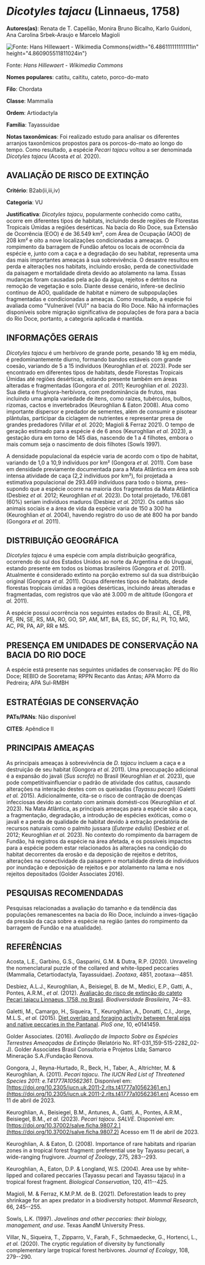 # *Dicotyles tajacu* (Linnaeus, 1758)

**Autores(as)**: Renata de T. Capellão, Monira Bruno Bicalho, Karlo Guidoni, Ana Carolina Srbek-Araujo e Marcelo Magioli

![Fonte: Hans Hillewaert - Wikimedia Commons](media/rId20.jpg){width="6.486111111111111in" height="4.860905511811024in"}

Fonte: *Hans Hillewaert - Wikimedia Commons*

**Nomes populares**: catitu, caititu, cateto, porco-do-mato

**Filo**: Chordata

**Classe**: Mammalia

**Ordem**: Artiodactyla

**Família**: Tayassuidae

**Notas taxonômicas**: Foi realizado estudo para analisar os diferentes arranjos taxonômicos propostos para os porcos-do-mato ao longo do tempo.  Como resultado, a espécie *Pecari tajacu* voltou a ser denominada *Dicotyles tajacu* (Acosta *et al.* 2020).

## AVALIAÇÃO DE RISCO DE EXTINÇÃO

**Critério**: B2ab(ii,iii,iv)

**Categoria**: VU

**Justificativa**: *Dicotyles tajacu*, popularmente conhecido como catitu, ocorre em diferentes tipos de habitats, incluindo desde regiões de Florestas Tropicais Úmidas a regiões desérticas. Na bacia do Rio Doce, sua Extensão de Ocorrência (EOO) é de 36.549 km², com Área de Ocupação (AOO) de 208 km² e oito a nove localizações condicionadas a ameaças. O rompimento da barragem de Fundão afetou os locais de ocorrência da espécie e, junto com a caça e a degradação do seu habitat, representa uma das mais importantes ameaças à sua sobrevivência. O desastre resultou em perda e alterações nos habitats, incluindo erosão, perda de conectividade da paisagem e mortalidade direta devido ao atolamento na lama. Essas mudanças foram causadas pela ação da água, rejeitos e detritos na remoção de vegetação e solo. Diante desse cenário, infere-se declínio contínuo de AOO, qualidade de habitat e número de subpopulações fragmentadas e condicionadas a ameaças. Como
resultado, a espécie foi avaliada como "Vulnerável (VU)" na bacia do Rio Doce. Não há informações disponíveis sobre migração significativa de populações de fora para a bacia do Rio Doce, portanto, a categoria aplicada é mantida.

## INFORMAÇÕES GERAIS

*Dicotyles tajacu* é um herbívoro de grande porte, pesando 18 kg em média, é predominantemente diurno, formando bandos estáveis com grande coesão, variando de 5 a 15 indivíduos (Keuroghlian *et al.* 2023). Pode ser encontrado em diferentes tipos de habitats, desde Florestas Tropicais Úmidas até regiões desérticas, estando presente também em áreas alteradas e fragmentadas (Gongora *et al.* 2011; Keuroghlian *et al.* 2023). Sua dieta é frugívora-herbívora, com predominância de frutos, mas incluindo uma ampla variedade de itens, como raízes, tubérculos, bulbos, rizomas, cactos e invertebrados (Keuroghlian & Eaton 2008). Atua como importante dispersor e predador de sementes, além de consumir e pisotear plântulas, participar da ciclagem de nutrientes e representar presa de grandes predadores (Villar *et al.* 2020; Magioli & Ferraz 2021). O tempo de geração estimado para a espécie é de 6 anos (Keuroghlian *et al.* 2023), a gestação dura em torno de 145 dias,
nascendo de 1 a 4 filhotes, embora o mais comum seja o nascimento de dois filhotes (Sowls 1997).

A densidade populacional da espécie varia de acordo com o tipo de habitat, variando de 1,0 a 10,9 indivíduos por km² (Gongora *et al.* 2011). Com base em densidade previamente documentada para a Mata Atlântica em área sob intensa atividade de caça (2,2 indivíduos por km²), foi projetada a estimativa populacional de 293.469 indivíduos para todo o bioma, pres-supondo que a espécie ocorre na maioria dos fragmentos da Mata Atlântica (Desbiez *et al.* 2012; Keuroghlian *et al.* 2023). Do total projetado, 176.081 (60%) seriam indivíduos maduros (Desbiez *et al.* 2012). Os catitus são animais sociais e a área de vida da espécie varia de 150 a 300 ha (Keuroghlian *et al.* 2004), havendo registro do uso de até 800 ha por bando (Gongora *et al.* 2011).

## DISTRIBUIÇÃO GEOGRÁFICA

*Dicotyles tajacu* é uma espécie com ampla distribuição geográfica, ocorrendo do sul dos Estados Unidos ao norte da Argentina e do Uruguai, estando presente em todos os biomas brasileiros (Gongora *et al.* 2011).  Atualmente é considerado extinto na porção extremo sul da sua distribuição original (Gongora *et al.* 2011). Ocupa diferentes tipos de habitats, desde florestas tropicais úmidas a regiões desérticas, incluindo áreas alteradas e fragmentadas, com registros que vão até 3.000 m de altitude (Gongora *et al.* 2011).

A espécie possui ocorrência nos seguintes estados do Brasil: AL, CE, PB, PE, RN, SE, RS, MA, RO, GO, SP, AM, MT, BA, ES, SC, DF, RJ, PI, TO, MG, AC, PR, PA, AP, RR e MS.

## PRESENÇA EM UNIDADES DE CONSERVAÇÃO NA BACIA DO RIO DOCE

A espécie está presente nas seguintes unidades de conservação: PE do Rio Doce; REBIO de Sooretama; RPPN Recanto das Antas; APA Morro da Pedreira; APA Sul-RMBH

## ESTRATÉGIAS DE CONSERVAÇÃO

**PATs/PANs**: Não disponível

**CITES**: Apêndice II

## PRINCIPAIS AMEAÇAS

As principais ameaças à sobrevivência de *D. tajacu* incluem a caça e a destruição de seu habitat (Gongora *et al.* 2011). Uma preocupação adicional é a expansão do javali (*Sus scrofa*) no Brasil (Keuroghlian *et al.* 2023), que pode competitivainfluenciar o padrão de atividade dos catitus, causando alterações na interação destes com os queixadas (*Tayassu pecari*) (Galetti *et al.* 2015). Adicionalmente, cita-se o risco de contração de doenças infecciosas devido ao contato com animais domésti-cos (Keuroghlian *et al.* 2023). Na Mata Atlântica, as principais ameaças para a espécie são a caça, a fragmentação, degradação, a introdução de espécies exóticas, como o javali e a perda de qualidade de habitat devido à extração predatória de recursos naturais como o palmito jussara (*Euterpe edulis*) (Desbiez *et al.* 2012; Keuroghlian *et al.* 2023). No contexto do rompimento da barragem de Fundão, há registros da espécie na área afetada, e os
possíveis impactos para a espécie podem estar relacionados às alterações na condição do habitat decorrentes da erosão e da deposição de rejeitos e detritos, alterações na conectividade da paisagem e mortalidade direta de indivíduos por inundação e deposição de rejeitos e por atolamento na lama e nos rejeitos depositados (Golder Associates 2016).

## PESQUISAS RECOMENDADAS

Pesquisas relacionadas a avaliação do tamanho e da tendência das populações remanescentes na bacia do Rio Doce, incluindo a inves-tigação da pressão da caça sobre a espécie na região (antes do rompimento da barragem de Fundão e na atualidade).

## REFERÊNCIAS

Acosta, L.E., Garbino, G.S., Gasparini, G.M. & Dutra, R.P. (2020).  Unraveling the nomenclatural puzzle of the collared and white-lipped peccaries (Mammalia, Cetartiodactyla, Tayassuidae). *Zootaxa*, 4851, zootaxa--4851.

Desbiez, A.L.J., Keuroghlian, A., Beisiegel, B. de M., Medici, E.P., Gatti, A., Pontes, A.R.M., *et al.* (2012). [Avaliação do risco de extinção do cateto Pecari tajacu Linnaeus, 1758, no Brasil](http://www.icmbio.gov.br/revistaeletronica/index.php/BioBR/article/view/241/134).  *Biodiversidade Brasileira*, 74--83.

Galetti, M., Camargo, H., Siqueira, T., Keuroghlian, A., Donatti, C.I., Jorge, M.L.S., *et al.* (2015). [Diet overlap and foraging activity between feral pigs and native peccaries in the Pantanal](https://doi.org/10.1371/journal.pone.0141459). *PloS one*, 10, e0141459.

Golder Associates. (2016). *Avaliação de Impacto Sobre as Espécies Terrestres Ameaçadas de Extinção* (Relatório No.  RT-031_159-515-2282_02-J). Golder Associates Brasil Consultoria e Projetos Ltda; Samarco Mineração S.A./Fundação Renova.

Gongora, J., Reyna-Hurtado, R., Beck, H., Taber, A., Altrichter, M. & Keuroghlian, A. (2011). *Pecari tajacu*. *The IUCN Red List of Threatened Species 2011: e.T41777A10562361*. Disponível em: [https://doi.org/10.2305/iucn.uk.2011-2.rlts.t41777a10562361.en.](https://doi.org/10.2305/iucn.uk.2011-2.rlts.t41777a10562361.en) Acesso em 11 de abril de 2023.

Keuroghlian, A., Beisiegel, B.M., Antunes, A., Gatti, A., Pontes, A.R.M., Beisiegel, B.M., *et al.* (2023). *Pecari tajacu*. *SALVE*.  Disponível em: [https://doi.org/10.37002/salve.ficha.9807.2.](https://doi.org/10.37002/salve.ficha.9807.2) Acesso em 11 de abril de 2023.

Keuroghlian, A. & Eaton, D. (2008). Importance of rare habitats and riparian zones in a tropical forest fragment: preferential use by Tayassu pecari, a wide-ranging frugivore. *Journal of Zoology*, 275, 283--293.

Keuroghlian, A., Eaton, D.P. & Longland, W.S. (2004). Area use by white-lipped and collared peccaries (Tayassu pecari and Tayassu tajacu) in a tropical forest fragment. *Biological Conservation*, 120, 411--425.

Magioli, M. & Ferraz, K.M.P.M. de B. (2021). Deforestation leads to prey shrinkage for an apex predator in a biodiversity hotspot. *Mammal Research*, 66, 245--255.

Sowls, L.K. (1997). *Javelinas and other peccaries: their biology, management, and use*. Texas AandM University Press.

Villar, N., Siqueira, T., Zipparro, V., Farah, F., Schmaedecke, G., Hortenci, L., *et al.* (2020). The cryptic regulation of diversity by functionally complementary large tropical forest herbivores. *Journal of Ecology*, 108, 279--290.
